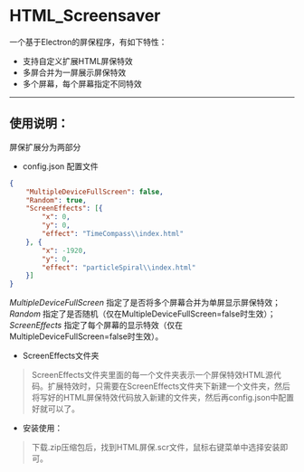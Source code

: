 # HTML_Screensaver
一个基于Electron的屏保程序，有如下特性：
- 支持自定义扩展HTML屏保特效
- 多屏合并为一屏展示屏保特效
- 多个屏幕，每个屏幕指定不同特效

------ 

## 使用说明：
屏保扩展分为两部分
- config.json 配置文件
```json
{
    "MultipleDeviceFullScreen": false,
    "Random": true,
    "ScreenEffects": [{
        "x": 0,
        "y": 0,
        "effect": "TimeCompass\\index.html"
    }, {
        "x": -1920,
        "y": 0,
        "effect": "particleSpiral\\index.html"
    }]
}
```
*MultipleDeviceFullScreen* 指定了是否将多个屏幕合并为单屏显示屏保特效；*Random* 指定了是否随机（仅在MultipleDeviceFullScreen=false时生效）；*ScreenEffects* 指定了每个屏幕的显示特效（仅在MultipleDeviceFullScreen=false时生效）。

- ScreenEffects文件夹
> ScreenEffects文件夹里面的每一个文件夹表示一个屏保特效HTML源代码。扩展特效时，只需要在ScreenEffects文件夹下新建一个文件夹，然后将写好的HTML屏保特效代码放入新建的文件夹，然后再config.json中配置好就可以了。

- 安装使用：
> 下载.zip压缩包后，找到HTML屏保.scr文件，鼠标右键菜单中选择安装即可。